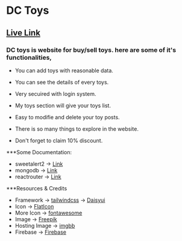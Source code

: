 # DC Toys

## [Live Link](www.facebook.com)

### DC toys is website for buy/sell toys. here are some of it's functionalities,

- You can add toys with reasonable data.

- You can see the details of every toys.

- Very secuired with login system.

- My toys section will give your toys list.

- Easy to modifie and delete your toy posts.

- There is so many things to explore in the website.

- Don't forget to claim 10% discount.

\*\*\*Some Documentation:

- sweetalert2 -> [Link](https://sweetalert2.github.io/)
- mongodb -> [Link](https://www.mongodb.com/docs/)
- reactrouter -> [Link](https://reactrouter.com/en/main/start/tutorial)

\*\*\*Resources & Credits

- Framework -> [tailwindcss](https://tailwindcss.com/) -> [Daisyui](https://daisyui.com/components/)
- Icon -> [FlatIcon](https://www.flaticon.com/)
- More Icon -> [fontawesome](https://fontawesome.com/)
- Image -> [Freepik](https://www.freepik.com/)
- Hosting Image -> [imgbb](https://imgbb.com/)
- Firebase -> [Firebase](https://firebase.google.com/)
